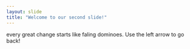 ```yaml
---
layout: slide
title: "Welcome to our second slide!"
---
```

every great change starts like faling dominoes.
Use the left arrow to go back!
